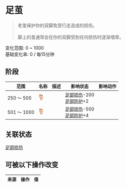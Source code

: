 # 足茧  
> 老茧保护你的双脚免受行走造成的损伤。<br><br>脚上的茧通常会在你的双脚受到任何损伤时逐渐增厚。  
  
变化范围: 0 ~ 1000  
基础变化率: 0 / 每15分钟  
## 阶段  
范围  |  名称  |  描述  |  影响状态  |  影响动作  
----  |  ----  |  ----  |  ----  |  ----  
250 ～ 500  |  <img decoding="async" src="Sprite/Foot.png" href="a.md" style="max-width:20px;max-height:20px;">  |    |  [足部损伤](FootDamage.md)-200<br>[足部防护](FootProtection.md)+2  |    
501 ～ 1000  |  <img decoding="async" src="Sprite/Foot.png" href="a.md" style="max-width:20px;max-height:20px;">  |    |  [足部损伤](FootDamage.md)-500<br>[足部防护](FootProtection.md)+4  |    
## 关联状态  
[足部损伤](FootDamage.md)  
## 可被以下操作改变  
来源  |  操作  |  值  
----  |  ----  |  ----  
